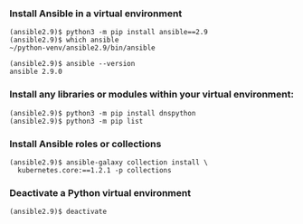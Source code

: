### Install Ansible in a virtual environment
```
(ansible2.9)$ python3 -m pip install ansible==2.9
(ansible2.9)$ which ansible
~/python-venv/ansible2.9/bin/ansible

(ansible2.9)$ ansible --version
ansible 2.9.0
```

### Install any libraries or modules within your virtual environment:
```
(ansible2.9)$ python3 -m pip install dnspython
(ansible2.9)$ python3 -m pip list
```
### Install Ansible roles or collections
```
(ansible2.9)$ ansible-galaxy collection install \
  kubernetes.core:==1.2.1 -p collections
```
### Deactivate a Python virtual environment
```
(ansible2.9)$ deactivate
```
